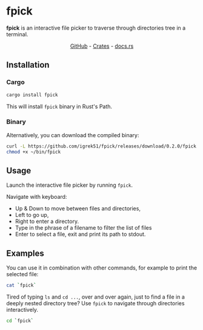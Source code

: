 # fpick

**fpick** is an interactive file picker to traverse through directories tree in a terminal.

<div align="center">
    <a href="https://github.com/igrek51/fpick">GitHub</a>
    -
    <a href="https://crates.io/crates/fpick">Crates</a>
    -
    <a href="https://docs.rs/crate/fpick/">docs.rs</a>
</div>

## Installation
### Cargo
```sh
cargo install fpick
```
This will install `fpick` binary in Rust's Path.

### Binary
Alternatively, you can download the compiled binary:

```sh
curl -L https://github.com/igrek51/fpick/releases/download/0.2.0/fpick -o ~/bin/fpick
chmod +x ~/bin/fpick
```

## Usage
Launch the interactive file picker by running `fpick`.

Navigate with keyboard:

- Up & Down to move between files and directories,
- Left to go up,
- Right to enter a directory.
- Type in the phrase of a filename to filter the list of files
- Enter to select a file, exit and print its path to stdout.

## Examples
You can use it in combination with other commands, for example to print the selected file:
```sh
cat `fpick`
```

Tired of typing `ls` and `cd ...`, over and over again,
just to find a file in a deeply nested directory tree?
Use `fpick` to navigate through directories interactively.

```sh
cd `fpick`
```
